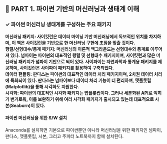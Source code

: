 <h2>📌 PART 1. 파이썬 기반의 머신러닝과 생태계 이해</h2>
<h3>✓ 파이썬 머신러닝 생태계를 구성하는 주요 패키지</h3>

**머신러닝 패키지: 사이킷런은 데이터 마이닝 기반 머신러닝에서 독보적인 위치를 차지하며, 이 책은 사이킷런을 기반으로 한 머신러닝 구현에 초점을 맞출 것이다.**<br>
**행렬/선형대수/통계 패키지: 머신러닝의 이론적 백그라운드는 선형대수와 통계로 이루어져 있다. 넘파이는 파이썬의 대표적인 행렬 및 선형대수 패키지이며, 사이킷런과 많은 머신러닝 패키지가 넘파이 기반으로 되어 있다. 사이파이는 자연과학과 통계용 패키지를 제공하며, 사이킷런은 사이파이 패키지를 활용하여 구축되었다.**<br>
**데이터 핸들링: 판다스는 파이썬의 대표적인 데이터 처리 패키지이며, 2차원 데이터 처리에 특화되어 있다. 판다스는 넘파이보다 데이터 처리 기능이 더 편리하며, 맷플롯립(Matplotlib)을 통해 시각화도 지원한다.**<br>
**시각화: 파이썬의 대표적인 시각화 패키지는 맵플롯립이다. 그러나 세분화된 API로 익히기 번거로워, 이를 보완하기 위해 여러 시각화 패키지가 출시되고 있는데 대표적으로 시본(Seaborn)이 있다.**

<h4>파이썬 머신러닝을 위한 S/W 설치</h4>
Anaconda를 설치하면 기본으로 파이썬뿐만 아니라 머신러닝을 위한 패키지인 넘파이, 판다스, 맷플롯립, 시본, 그리고 주피터 노트북까지 함께 설치된다.<br>
